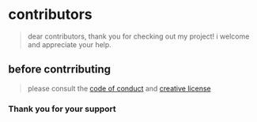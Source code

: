 # contributors

> dear contributors, thank you for checking out my project! i welcome and
> appreciate your help.

## before contrributing

> please consult the
> [code of conduct](https://github.com/aviv82/aviv.home/blob/8c6c368fc440d79a6d56eaa0327502554f49e10f/CODE-OF-CONDUCT.md)
> and [creative license](https://github.com/aviv82/aviv.home/blob/main/LICENSE)

### Thank you for your support
